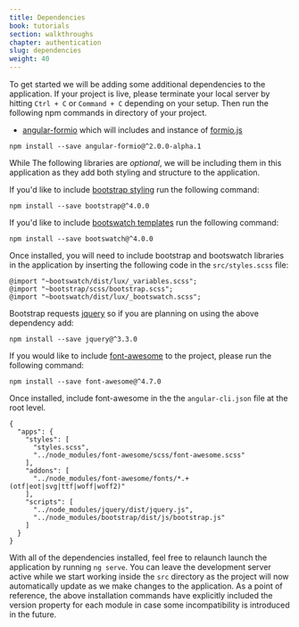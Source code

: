 ```yaml
---
title: Dependencies
book: tutorials
section: walkthroughs
chapter: authentication
slug: dependencies
weight: 40
---
```

To get started we will be adding some additional dependencies to the application. If your project is live, please terminate your local server
by hitting `Ctrl + C` or `Command + C` depending on your setup. Then run the following npm commands in directory of your project.

 - [angular-formio](https://github.com/formio/angular-formio) which will includes and instance of [formio.js](https://github.com/formio/formio.js)

```
npm install --save angular-formio@^2.0.0-alpha.1
```

While The following libraries are *optional*, we will be including them in this application as they add both
styling and structure to the application.

If you'd like to include [bootstrap styling](https://getbootstrap.com/docs/4.0/getting-started/introduction/) run the following command:

```
npm install --save bootstrap@^4.0.0
```

If you'd like to include [bootswatch templates](https://bootswatch.com/) run the following command:

```
npm install --save bootswatch@^4.0.0
```

Once installed, you will need to include bootstrap and bootswatch libraries in the application by inserting the following
code in the `src/styles.scss` file:

```
@import "~bootswatch/dist/lux/_variables.scss";
@import "~bootstrap/scss/bootstrap.scss";
@import "~bootswatch/dist/lux/_bootswatch.scss";
```

Bootstrap requests [jquery](https://fontawesome.com/) so if you are planning on using the above dependency add:

```
npm install --save jquery@^3.3.0
```

If you would like to include [font-awesome](https://fontawesome.com/) to the project, please run the following command:

```
npm install --save font-awesome@^4.7.0
```

Once installed, include font-awesome in the the ```angular-cli.json``` file at the root level.

```
{
  "apps": {
    "styles": [
      "styles.scss",
      "../node_modules/font-awesome/scss/font-awesome.scss"
    ],
    "addons": [
      "../node_modules/font-awesome/fonts/*.+(otf|eot|svg|ttf|woff|woff2)"
    ],
    "scripts": [
      "../node_modules/jquery/dist/jquery.js",
      "../node_modules/bootstrap/dist/js/bootstrap.js"
    ]
  }
}
```

With all of the dependencies installed, feel free to relaunch launch the application by running `ng serve`.
You can leave the development server active while we start working inside the `src` directory as the project
will now automatically update as we make changes to the application. As a point of reference, the above installation
commands have explicitly included the version property for each module in case some incompatibility is introduced in the future.
